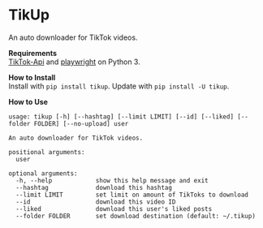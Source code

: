 TikUp
=====

An auto downloader for TikTok videos.

**Requirements**  
[TikTok-Api](https://github.com/davidteather/TikTok-Api) and [playwright](https://github.com/Microsoft/playwright-python) on Python 3.

**How to Install**  
Install with `pip install tikup`.
Update with `pip install -U tikup`.

**How to Use**
```
usage: tikup [-h] [--hashtag] [--limit LIMIT] [--id] [--liked] [--folder FOLDER] [--no-upload] user

An auto downloader for TikTok videos.

positional arguments:
  user

optional arguments:
  -h, --help            show this help message and exit
  --hashtag             download this hashtag
  --limit LIMIT         set limit on amount of TikToks to download
  --id                  download this video ID
  --liked               download this user's liked posts
  --folder FOLDER       set download destination (default: ~/.tikup)
```
